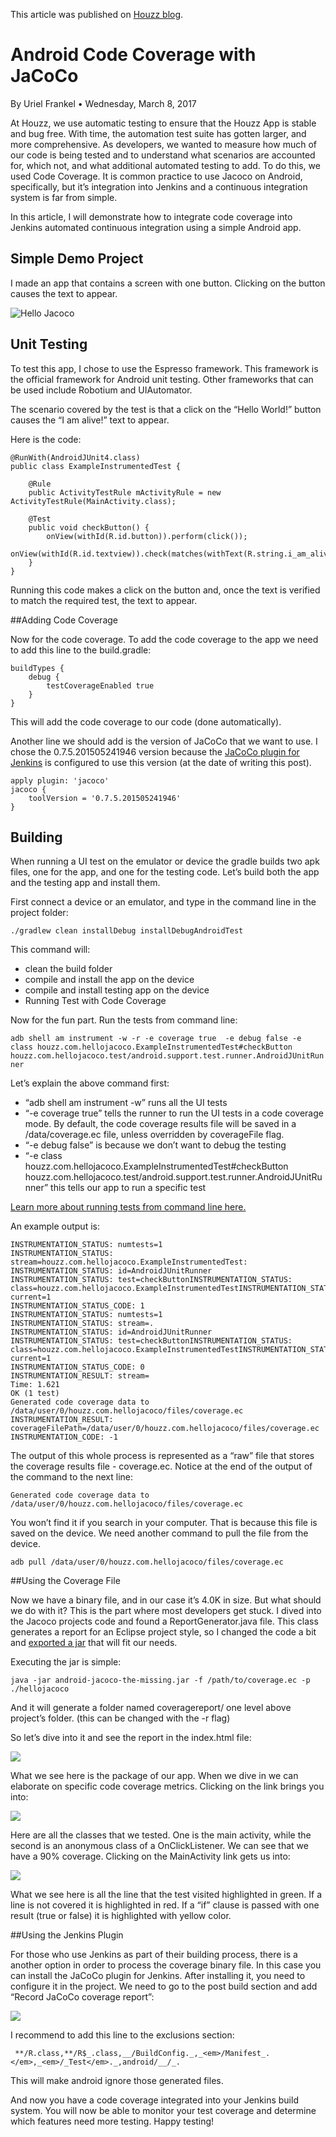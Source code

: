 This article was published on [Houzz blog](http://blog.houzz.com).

# Android Code Coverage with JaCoCo
By Uriel Frankel • Wednesday, March 8, 2017

At Houzz, we use automatic testing to ensure that the Houzz App is stable and bug free. With time, the automation test suite has gotten larger, and more comprehensive. As developers, we wanted to measure how much of our code is being tested and to understand what scenarios are accounted for, which not, and what additional automated testing to add. To do this, we used Code Coverage. It is common practice to use Jacoco on Android, specifically, but it’s integration into Jenkins and a continuous integration system is far from simple.

In this article, I will demonstrate how to integrate code coverage into Jenkins automated continuous integration using a simple Android app.

## Simple Demo Project

I made an app that contains a screen with one button. Clicking on the button causes the text to appear.

![Hello Jacoco](http://68.media.tumblr.com/0802f34c5d16988dc9910d43a9c2e187/tumblr_inline_omephfrduK1szgp28_500.gif)

## Unit Testing

To test this app, I chose to use the Espresso framework. This framework is the official framework for Android unit testing. Other frameworks that can be used include Robotium and UIAutomator.

The scenario covered by the test is that a click on the “Hello World!” button causes the “I am alive!” text to appear.

Here is the code:
```
@RunWith(AndroidJUnit4.class)
public class ExampleInstrumentedTest {

    @Rule
    public ActivityTestRule mActivityRule = new ActivityTestRule(MainActivity.class);

    @Test
    public void checkButton() { 
        onView(withId(R.id.button)).perform(click());
        onView(withId(R.id.textview)).check(matches(withText(R.string.i_am_alive)));
    }
}
```
Running this code makes a click on the button and, once the text is verified to match the required test, the text to appear.

##Adding Code Coverage

Now for the code coverage. To add the code coverage to the app we need to add this line to the build.gradle:
```
buildTypes {
    debug {          
        testCoverageEnabled true
    }
}
```
This will add the code coverage to our code (done automatically).

Another line we should add is the version of JaCoCo that we want to use. I chose the 0.7.5.201505241946 version because the [JaCoCo
plugin for Jenkins](https://wiki.jenkins-ci.org/display/JENKINS/JaCoCo+Plugin) is configured to use this version (at the date of writing this post).
```
apply plugin: 'jacoco'
jacoco {
    toolVersion = '0.7.5.201505241946'
}
```
## Building

When running a UI test on the emulator or device the gradle builds two apk files, one for the app, and one for the testing code. Let’s build both the app and the testing app and install them.

First connect a device or an emulator, and type in the command line in the project folder:

`./gradlew clean installDebug installDebugAndroidTest`

This command will:

* clean the build folder
* compile and install the app on the device
* compile and install testing app on the device
* Running Test with Code Coverage

Now for the fun part. Run the tests from command line:

`adb shell am instrument -w -r -e coverage true  -e debug false -e class houzz.com.hellojacoco.ExampleInstrumentedTest#checkButton houzz.com.hellojacoco.test/android.support.test.runner.AndroidJUnitRunner`

Let’s explain the above command first:

* “adb shell am instrument -w” runs all the UI tests
* “-e coverage true” tells the runner to run the UI tests in a code coverage mode. By default, the code coverage results file will be saved in a /data/coverage.ec file, unless overridden by coverageFile flag.
* “-e debug false” is because we don’t want to debug the testing
* “-e class houzz.com.hellojacoco.ExampleInstrumentedTest#checkButton houzz.com.hellojacoco.test/android.support.test.runner.AndroidJUnitRunner” this tells our app to run a specific test

[Learn more about running tests from command line here.](https://developer.android.com/reference/android/test/InstrumentationTestRunner.html)

An example output is:
````
INSTRUMENTATION_STATUS: numtests=1
INSTRUMENTATION_STATUS: stream=houzz.com.hellojacoco.ExampleInstrumentedTest:
INSTRUMENTATION_STATUS: id=AndroidJUnitRunner
INSTRUMENTATION_STATUS: test=checkButtonINSTRUMENTATION_STATUS: class=houzz.com.hellojacoco.ExampleInstrumentedTestINSTRUMENTATION_STATUS: current=1
INSTRUMENTATION_STATUS_CODE: 1
INSTRUMENTATION_STATUS: numtests=1
INSTRUMENTATION_STATUS: stream=.
INSTRUMENTATION_STATUS: id=AndroidJUnitRunner
INSTRUMENTATION_STATUS: test=checkButtonINSTRUMENTATION_STATUS: class=houzz.com.hellojacoco.ExampleInstrumentedTestINSTRUMENTATION_STATUS: current=1
INSTRUMENTATION_STATUS_CODE: 0
INSTRUMENTATION_RESULT: stream= 
Time: 1.621
OK (1 test)
Generated code coverage data to /data/user/0/houzz.com.hellojacoco/files/coverage.ec
INSTRUMENTATION_RESULT: coverageFilePath=/data/user/0/houzz.com.hellojacoco/files/coverage.ec
INSTRUMENTATION_CODE: -1

````
The output of this whole process is represented as a “raw” file that stores the coverage results file - coverage.ec. Notice at the end of the output of the command to the next line:

````Generated code coverage data to /data/user/0/houzz.com.hellojacoco/files/coverage.ec````

You won’t find it if you search in your computer. That is because this file is saved on the device. We need another command to pull the file from the device.

`adb pull /data/user/0/houzz.com.hellojacoco/files/coverage.ec`

##Using the Coverage File

Now we have a binary file, and in our case it’s 4.0K in size. But what should we do with it?
This is the part where most developers get stuck. I dived into the Jacoco projects code and found a ReportGenerator.java file. This class generates a report for an Eclipse project style, so I changed the code a bit and [exported a jar](https://github.com/uriel-frankel/android-code-coverage/raw/master/hellojacoco/android-jacoco-the-missing.jar) that will fit our needs.

Executing the jar is simple:

`java -jar android-jacoco-the-missing.jar -f /path/to/coverage.ec -p ./hellojacoco`

And it will generate a folder named coveragereport/ one level above project’s folder. (this can be changed with the -r flag)

So let’s dive into it and see the report in the index.html file:

![](http://68.media.tumblr.com/c2ccd938d4352fcd8915aba19540855b/tumblr_inline_omauw7taUk1szgp28_540.png)

What we see here is the package of our app. When we dive in we can elaborate on specific code coverage metrics. Clicking on the link brings you into:

![](http://68.media.tumblr.com/9b4960e07bc852af1539ffd4d7a6178d/tumblr_inline_omavgdgtBz1szgp28_540.png)

Here are all the classes that we tested. One is the main activity, while the second is an anonymous class of a OnClickListener. We can see that we have a 90% coverage. Clicking on the MainActivity link gets us into:

![](http://68.media.tumblr.com/ba7bf43a693744861a9ff7eb05bbb774/tumblr_inline_omavgtmXP11szgp28_540.png)

What we see here is all the line that the test visited highlighted in green. If a line is not covered it is highlighted in red. If a “if” clause is passed with one result (true or false) it is highlighted with yellow color.

##Using the Jenkins Plugin

For those who use Jenkins as part of their building process, there is a another option in order to process the coverage binary file. In this case you can install the JaCoCo plugin for Jenkins. After installing it, you need to configure it in the project. We need to go to the post build section and add “Record JaCoCo coverage report”:

![](http://68.media.tumblr.com/6fa8ca21d905d4457b821f55e313fa2c/tumblr_inline_omavpdj3JW1szgp28_540.png)

I recommend to add this line to the exclusions section:
````
 **/R.class,**/R$_.class,__/BuildConfig._,_<em>/Manifest_.</em>,_<em>/_Test</em>._,android/__/_.
 ````
This will make android ignore those generated files.

And now you have a code coverage integrated into your Jenkins build system. You will now be able to monitor your test coverage and determine which features need more testing. Happy testing!
